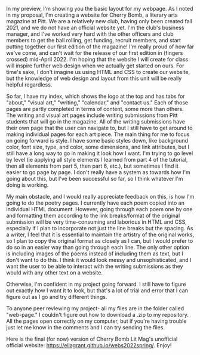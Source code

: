 In my preview, I'm showing you the basic layout for my webpage. As I noted in my proposal, I'm creating a website for Cherry Bomb, a literary arts magazine at Pitt. 
We are a relatively new club, having only been created fall 2021, and we do not have an official website yet. I'm the club's business manager, and I've
worked very hard with the other officers and club members to get the ball rolling, get funding, recruit members, and start putting together our first edition of the magazine! I'm really proud of how far we've come, and can't wait for the release of our first edition in (fingers crossed) mid-April 2022.
I'm hoping that the website I will create for class will inspire further web design when we actually get started on ours. For time's sake, I don't imagine
us using HTML and CSS to create our website, but the knowledge of web design and layout from this unit will be really helpful regardless.

So far, I have my index, which shows the logo at the top and has tabs for "about," "visual art," "writing," "calendar," and "contact us." Each of those pages
are partly completed in terms of content, some more than others. The writing and visual art pages include writing submissions from Pitt students that
will go in the magazine. All of the writing submissions have their own page that the user can navigate to, but I still have to get around to making individual 
pages for each art piece. The main thing for me to focus on going forward is style. I have some basic styles down, like background color, font size, type,
and color, some dimensions, and link attributes, but I still have a long way to go in making it look how I want. I'm trying to go level by level (ie applying
all style elements I learned from part 4 of the tutorial, then all elements from part 5, then part 6, etc.), but sometimes I find it easier to go page
by page. I don't really have a system as towards how I'm going about this, but I've been successful so far, so I think whatever I'm doing is working.

My main obstacle, and I would really appreciate feedback on this, is how I'm going to do the poetry pages. I currently have each poem copied into
an individual HTML document. However, going through each poem one by one and formatting them according to the link breaks/format of the original
submission will be very time-consuming and laborious in HTML and CSS, especially if I plan to incorporate not just the line breaks but the spacing.
As a writer, I feel that it is essential to maintain the artistry of the original works, so I plan to copy the original format as closely as I can, but
I would prefer to do so in an easier way than going through each line. The only other option is including images of the poems instead of including them
as text, but I don't want to do this. I think it would look messy and unsophisticated, and I want the user to be able to interact with the writing
submissions as they would with any other text on a website. 

Otherwise, I'm confident in my project going forward. I still have to figure out exactly how I want it to look, but that's a lot of trial and error that
I can figure out as I go and try different things. 

To anyone peer reviewing my project- all my files are in the folder called "web-page." I couldn't figure out how to download a .zip to my repository. All the pages open correctly on my computer, but if you're having trouble just let me know in the comments and I can try sending the files. 

Here is the final (for now) version of Cherry Bomb Lit Mag's unofficial official website: https://ellagrant.github.io/webs2022spring/. Enjoy!
